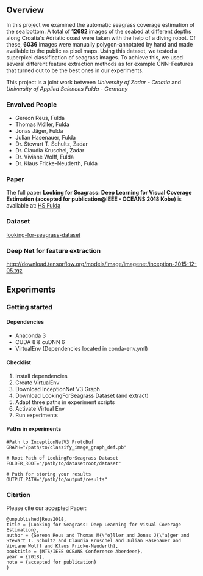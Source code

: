 ## Overview
In this project we examined the automatic seagrass coverage estimation of the sea bottom.
A total of **12682** images of the seabed at different depths along Croatia's Adriatic coast were taken with the help of a diving robot.
Of these, **6036** images were manually polygon-annotated by hand and made available to the public as pixel maps.
Using this dataset, we tested a superpixel classification of seagrass images. To achieve this, we used several different feature extraction methods as for example CNN-Features that turned out to be the best ones in our experiments.

This project is a joint work between *University of Zadar - Croatia* and *University of Applied Sciences Fulda - Germany*
### Envolved People
* Gereon Reus, Fulda
* Thomas Möller, Fulda
* Jonas Jäger, Fulda
* Julian Hasenauer, Fulda
* Dr. Stewart T. Schultz, Zadar
* Dr. Claudia Kruschel, Zadar
* Dr. Viviane Wolff,  Fulda
* Dr. Klaus Fricke-Neuderth, Fulda


### Paper

The full paper **Looking for Seagrass: Deep Learning for Visual Coverage Estimation (accepted for publication@IEEE - OCEANS 2018 Kobe)** is available at: [HS Fulda](https://www.hs-fulda.de/fileadmin/user_upload/FB_ET/Projekte_Forschung/Enview_Jaeger/EnView_News_2018-04/Conference_Kobe_2018_Seagrass.pdf)

### Dataset

[looking-for-seagrass-dataset](https://drive.google.com/open?id=1X0pmRIkPRC672_vuWqotfLdgbHx1QpFZ)

### Deep Net for feature extraction
http://download.tensorflow.org/models/image/imagenet/inception-2015-12-05.tgz

## Experiments
### Getting started
#### Dependencies
* Anaconda 3
* CUDA 8 & cuDNN 6
* VirtualEnv (Dependencies located in conda-env.yml)

#### Checklist
1. Install dependencies 
2. Create VirtualEnv
3. Download InceptionNet V3 Graph 
4. Download LookingForSeagrass Dataset (and extract)
5. Adapt three paths in experiment scripts
6. Activate Virtual Env
7. Run experiments 

#### Paths in experiments
```
#Path to InceptionNetV3 ProtoBuf
GRAPH="/path/to/classify_image_graph_def.pb"

# Root Path of LookingForSeagrass Dataset
FOLDER_ROOT="/path/to/datasetroot/dataset"

# Path for storing your results
OUTPUT_PATH="/path/to/output/results"
```

### Citation
Please cite our accepted Paper:
```
@unpublished{Reus2018,
title = {Looking for Seagrass: Deep Learning for Visual Coverage Estimation},
author = {Gereon Reus and Thomas M{\"o}ller and Jonas J{\"a}ger and Stewart T. Schultz and Claudia Kruschel and Julian Hasenauer and Viviane Wolff and Klaus Fricke-Neuderth},
booktitle = {MTS/IEEE OCEANS Conference Aberdeen},
year = {2018},
note = {accepted for publication}
}
```


